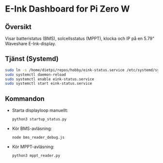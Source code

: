 # E-Ink Dashboard for Pi Zero W

## Översikt
Visar batteristatus (BMS), solcellsstatus (MPPT), klocka och IP på en 5.79" Waveshare E-Ink-display.

## Tjänst (Systemd)
```bash
sudo ln -s /home/dietpi/repos/hobby/eink-status.service /etc/systemd/system/
sudo systemctl daemon-reload
sudo systemctl enable eink-status.service
sudo systemctl start eink-status.service
```

## Kommandon
- Starta displayloop manuellt:
  ```bash
  python3 startup_status.py
  ```
- Kör BMS-avläsning:
  ```bash
  node bms_reader_debug.js
  ```
- Kör MPPT-avläsning:
  ```bash
  python3 mppt_reader.py
  ```
